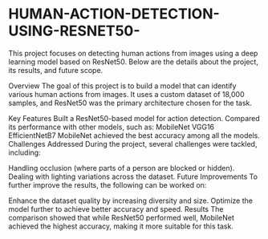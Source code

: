 # HUMAN-ACTION-DETECTION-USING-RESNET50-
This project focuses on detecting human actions from images using a deep learning model based on ResNet50. Below are the details about the project, its results, and future scope.

Overview
The goal of this project is to build a model that can identify various human actions from images. It uses a custom dataset of 18,000 samples, and ResNet50 was the primary architecture chosen for the task.

Key Features
Built a ResNet50-based model for action detection.
Compared its performance with other models, such as:
MobileNet
VGG16
EfficientNetB7
MobileNet achieved the best accuracy among all the models.
Challenges Addressed
During the project, several challenges were tackled, including:

Handling occlusion (where parts of a person are blocked or hidden).
Dealing with lighting variations across the dataset.
Future Improvements
To further improve the results, the following can be worked on:

Enhance the dataset quality by increasing diversity and size.
Optimize the model further to achieve better accuracy and speed.
Results
The comparison showed that while ResNet50 performed well, MobileNet achieved the highest accuracy, making it more suitable for this task.
